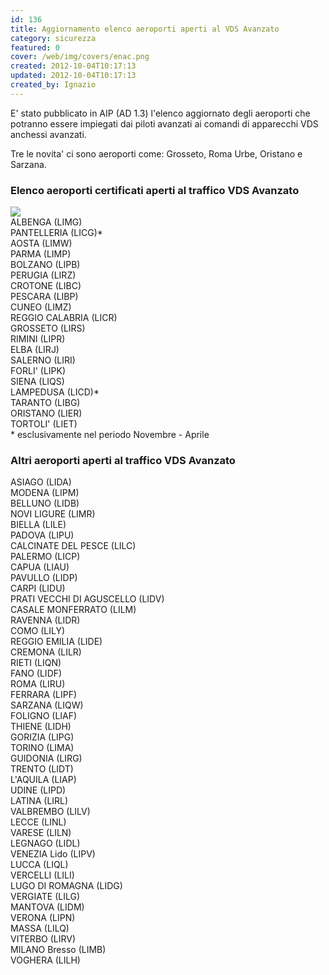 ```yaml
---
id: 136
title: Aggiornamento elenco aeroporti aperti al VDS Avanzato
category: sicurezza
featured: 0
cover: /web/img/covers/enac.png
created: 2012-10-04T10:17:13
updated: 2012-10-04T10:17:13
created_by: Ignazio
---
```


E' stato pubblicato in AIP (AD 1.3) l'elenco aggiornato degli aeroporti che potranno essere impiegati dai piloti avanzati ai comandi di apparecchi VDS anchessi avanzati.

Tre le novita' ci sono aeroporti come: Grosseto, Roma Urbe, Oristano e Sarzana.

<h3>Elenco aeroporti certificati aperti al traffico VDS Avanzato</h3>
<img src="/web/img/stories/runway.jpg" class="float-start pr-1 w-[250px]"/>
<div class="grid grid-cols-2">
    <div>ALBENGA (LIMG)</div>
    <div>PANTELLERIA (LICG)*</div>
    <div>AOSTA (LIMW)</div>
    <div>PARMA (LIMP)</div>
    <div>BOLZANO (LIPB)</div>
    <div>PERUGIA (LIRZ)</div>
    <div>CROTONE (LIBC)</div>
    <div>PESCARA (LIBP)</div>
    <div>CUNEO (LIMZ)</div>
    <div>REGGIO CALABRIA (LICR)</div>
    <div>GROSSETO (LIRS)</div>
    <div>RIMINI (LIPR)</div>
    <div>ELBA (LIRJ)</div>
    <div>SALERNO (LIRI)</div>
    <div>FORLI' (LIPK)</div>
    <div>SIENA (LIQS)</div>
    <div>LAMPEDUSA (LICD)*</div>
    <div>TARANTO (LIBG)</div>
    <div>ORISTANO (LIER)</div>
    <div>TORTOLI' (LIET)</div>
    <div class="col-span-2">* esclusivamente nel periodo Novembre - Aprile</div>
</div>

<h3>Altri aeroporti aperti al traffico VDS Avanzato</h3>
<div class="grid grid-cols-2">
    <div>ASIAGO (LIDA)</div>
    <div>MODENA (LIPM)</div>
    <div>BELLUNO (LIDB)</div>
    <div>NOVI LIGURE (LIMR)</div>
    <div>BIELLA (LILE)</div>
    <div>PADOVA (LIPU)</div>
    <div>CALCINATE DEL PESCE (LILC)</div>
    <div>PALERMO (LICP)</div>
    <div>CAPUA (LIAU)</div>
    <div>PAVULLO (LIDP)</div>
    <div>CARPI (LIDU)</div>
    <div>PRATI VECCHI DI AGUSCELLO (LIDV)</div>
    <div>CASALE MONFERRATO (LILM)</div>
    <div>RAVENNA (LIDR)</div>
    <div>COMO (LILY)</div>
    <div>REGGIO EMILIA (LIDE)</div>
    <div>CREMONA (LILR)</div>
    <div>RIETI (LIQN)</div>
    <div>FANO (LIDF)</div>
    <div>ROMA (LIRU)</div>
    <div>FERRARA (LIPF)</div>
    <div>SARZANA (LIQW)</div>
    <div>FOLIGNO (LIAF)</div>
    <div>THIENE (LIDH)</div>
    <div>GORIZIA (LIPG)</div>
    <div>TORINO (LIMA)</div>
    <div>GUIDONIA (LIRG)</div>
    <div>TRENTO (LIDT)</div>
    <div>L'AQUILA (LIAP)</div>
    <div>UDINE (LIPD)</div>
    <div>LATINA (LIRL)</div>
    <div>VALBREMBO (LILV)</div>
    <div>LECCE (LINL)</div>
    <div>VARESE (LILN)</div>
    <div>LEGNAGO (LIDL)</div>
    <div>VENEZIA Lido (LIPV)</div>
    <div>LUCCA (LIQL)</div>
    <div>VERCELLI (LILI)</div>
    <div>LUGO DI ROMAGNA (LIDG)</div>
    <div>VERGIATE (LILG)</div>
    <div>MANTOVA (LIDM)</div>
    <div>VERONA (LIPN)</div>
    <div>MASSA (LILQ)</div>
    <div>VITERBO (LIRV)</div>
    <div>MILANO Bresso (LIMB)</div>
    <div>VOGHERA (LILH)</div>
</div>
